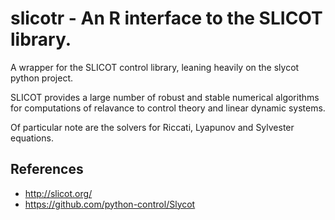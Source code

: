 # slicotr - An R interface to the SLICOT library.

A wrapper for the SLICOT control library, leaning heavily on the slycot python project.

SLICOT provides a large number of robust and stable numerical algorithms for computations of relavance to control theory and linear dynamic systems. 

Of particular note are the solvers for Riccati, Lyapunov and Sylvester equations.

## References
- http://slicot.org/
- https://github.com/python-control/Slycot
